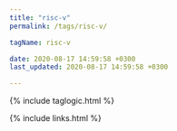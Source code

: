 ```yaml
---
title: "risc-v"
permalink: /tags/risc-v/

tagName: risc-v

date: 2020-08-17 14:59:58 +0300
last_updated: 2020-08-17 14:59:58 +0300

---
```


{% include taglogic.html %}

{% include links.html %}
